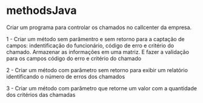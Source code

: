 # methodsJava

Criar um programa para controlar os chamados no callcenter da empresa.

1 - Criar um método sem parâmentro e sem retorno para a captação de campos: indentificação do funcionário, código de erro e critério do chamado. Armazenar as informações em uma matriz. E fazer a validação para os campos código do erro e critério do chamado

2 - Criar um método com parâmetro sem retorno para exibir um relatório identificando o número de erros dos chamados

3 - Criar um método com parâmetro que retorne um valor com a quantidade dos critérios das chamadas
